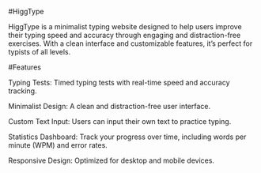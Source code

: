 #HiggType

HiggType is a minimalist typing website designed to help users improve their typing speed and accuracy through engaging and distraction-free exercises. With a clean interface and customizable features, it’s perfect for typists of all levels.

#Features

Typing Tests: Timed typing tests with real-time speed and accuracy tracking.

Minimalist Design: A clean and distraction-free user interface.

Custom Text Input: Users can input their own text to practice typing.

Statistics Dashboard: Track your progress over time, including words per minute (WPM) and error rates.

Responsive Design: Optimized for desktop and mobile devices.
